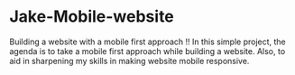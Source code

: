 # Jake-Mobile-website
Building a website with a mobile first approach !!
 In this simple project, the agenda is to take a mobile first approach while building a website. Also, to aid in sharpening my skills in making website mobile responsive. 
 
